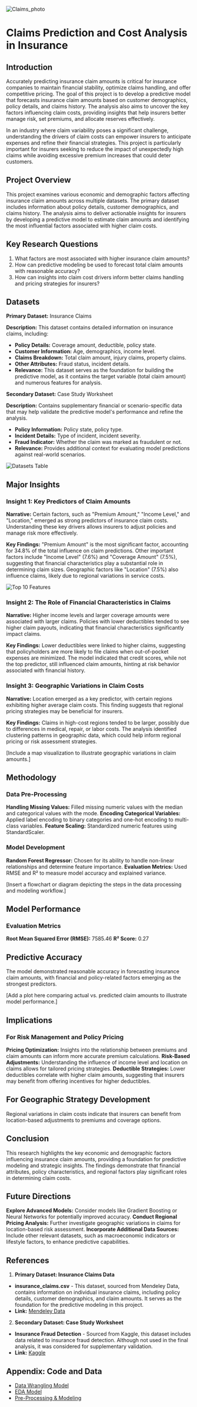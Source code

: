 ![Claims_photo](https://github.com/user-attachments/assets/be70a1e2-d004-466d-9781-5a94008c8830)

# Claims Prediction and Cost Analysis in Insurance

## Introduction
Accurately predicting insurance claim amounts is critical for insurance companies to maintain financial stability, optimize claims handling, and offer competitive pricing. The goal of this project is to develop a predictive model that forecasts insurance claim amounts based on customer demographics, policy details, and claims history. The analysis also aims to uncover the key factors influencing claim costs, providing insights that help insurers better manage risk, set premiums, and allocate reserves effectively.

In an industry where claim variability poses a significant challenge, understanding the drivers of claim costs can empower insurers to anticipate expenses and refine their financial strategies. This project is particularly important for insurers seeking to reduce the impact of unexpectedly high claims while avoiding excessive premium increases that could deter customers.

## Project Overview
This project examines various economic and demographic factors affecting insurance claim amounts across multiple datasets. The primary dataset includes information about policy details, customer demographics, and claims history. The analysis aims to deliver actionable insights for insurers by developing a predictive model to estimate claim amounts and identifying the most influential factors associated with higher claim costs.

## Key Research Questions
1. What factors are most associated with higher insurance claim amounts?
2. How can predictive modeling be used to forecast total claim amounts with reasonable accuracy?
3. How can insights into claim cost drivers inform better claims handling and pricing strategies for insurers?

## Datasets
**Primary Dataset:** Insurance Claims

**Description:** This dataset contains detailed information on insurance claims, including:

* **Policy Details:** Coverage amount, deductible, policy state.
* **Customer Information:** Age, demographics, income level.
* **Claims Breakdown:** Total claim amount, injury claims, property claims.
* **Other Attributes:** Fraud status, incident details.
* **Relevance:** This dataset serves as the foundation for building the predictive model, as it contains the target variable (total claim amount) and numerous features for analysis.

**Secondary Dataset:** Case Study Worksheet

**Description:** Contains supplementary financial or scenario-specific data that may help validate the predictive model's performance and refine the analysis.

* **Policy Information:** Policy state, policy type.
* **Incident Details:** Type of incident, incident severity.
* **Fraud Indicator:** Whether the claim was marked as fraudulent or not.
* **Relevance:** Provides additional context for evaluating model predictions against real-world scenarios.

![Datasets Table](https://github.com/user-attachments/assets/449ec104-4a96-475b-afdb-fa49cbfc3885)

## Major Insights
### Insight 1: Key Predictors of Claim Amounts
**Narrative:** Certain factors, such as "Premium Amount," "Income Level," and "Location," emerged as strong predictors of insurance claim costs. Understanding these key drivers allows insurers to adjust policies and manage risk more effectively.

**Key Findings:**
"Premium Amount" is the most significant factor, accounting for 34.8% of the total influence on claim predictions.
Other important factors include "Income Level" (7.6%) and "Coverage Amount" (7.5%), suggesting that financial characteristics play a substantial role in determining claim sizes.
Geographic factors like "Location" (7.5%) also influence claims, likely due to regional variations in service costs.

![Top 10 Features](https://github.com/user-attachments/assets/b82f44f9-b5e6-45db-8875-59e3265c4aab)


### Insight 2: The Role of Financial Characteristics in Claims
**Narrative:** Higher income levels and larger coverage amounts were associated with larger claims. Policies with lower deductibles tended to see higher claim payouts, indicating that financial characteristics significantly impact claims.

**Key Findings:**
Lower deductibles were linked to higher claims, suggesting that policyholders are more likely to file claims when out-of-pocket expenses are minimized.
The model indicated that credit scores, while not the top predictor, still influenced claim amounts, hinting at risk behavior associated with financial history.



### Insight 3: Geographic Variations in Claim Costs
**Narrative:** Location emerged as a key predictor, with certain regions exhibiting higher average claim costs. This finding suggests that regional pricing strategies may be beneficial for insurers.

**Key Findings:**
Claims in high-cost regions tended to be larger, possibly due to differences in medical, repair, or labor costs.
The analysis identified clustering patterns in geographic data, which could help inform regional pricing or risk assessment strategies.

[Include a map visualization to illustrate geographic variations in claim amounts.]

## Methodology
### Data Pre-Processing
**Handling Missing Values:** Filled missing numeric values with the median and categorical values with the mode.
**Encoding Categorical Variables:** Applied label encoding to binary categories and one-hot encoding to multi-class variables.
**Feature Scaling:** Standardized numeric features using StandardScaler.

### Model Development
**Random Forest Regressor:** Chosen for its ability to handle non-linear relationships and determine feature importance.
**Evaluation Metrics:** Used RMSE and R² to measure model accuracy and explained variance.

[Insert a flowchart or diagram depicting the steps in the data processing and modeling workflow.]

## Model Performance
### Evaluation Metrics
**Root Mean Squared Error (RMSE):** 7585.46
**R² Score:** 0.27

## Predictive Accuracy
The model demonstrated reasonable accuracy in forecasting insurance claim amounts, with financial and policy-related factors emerging as the strongest predictors.

[Add a plot here comparing actual vs. predicted claim amounts to illustrate model performance.]

## Implications
### For Risk Management and Policy Pricing
**Pricing Optimization:** Insights into the relationship between premiums and claim amounts can inform more accurate premium calculations.
**Risk-Based Adjustments:** Understanding the influence of income level and location on claims allows for tailored pricing strategies.
**Deductible Strategies:** Lower deductibles correlate with higher claim amounts, suggesting that insurers may benefit from offering incentives for higher deductibles.

## For Geographic Strategy Development
Regional variations in claim costs indicate that insurers can benefit from location-based adjustments to premiums and coverage options.

## Conclusion
This research highlights the key economic and demographic factors influencing insurance claim amounts, providing a foundation for predictive modeling and strategic insights. The findings demonstrate that financial attributes, policy characteristics, and regional factors play significant roles in determining claim costs.

## Future Directions
**Explore Advanced Models:** Consider models like Gradient Boosting or Neural Networks for potentially improved accuracy.
**Conduct Regional Pricing Analysis:** Further investigate geographic variations in claims for location-based risk assessment.
**Incorporate Additional Data Sources:** Include other relevant datasets, such as macroeconomic indicators or lifestyle factors, to enhance predictive capabilities.

## References
1. **Primary Dataset: Insurance Claims Data**

* **insurance_claims.csv** - This dataset, sourced from Mendeley Data, contains information on individual insurance claims, including policy details, customer demographics, and claim amounts. It serves as the foundation for the predictive modeling in this project.
* **Link:** [Mendeley Data](https://data.mendeley.com/datasets/992mh7dk9y/2)

2. **Secondary Dataset: Case Study Worksheet**

* **Insurance Fraud Detection** - Sourced from Kaggle, this dataset includes data related to insurance fraud detection. Although not used in the final analysis, it was considered for supplementary validation.
* **Link:** [Kaggle](https://www.kaggle.com/datasets/arpan129/insurance-fraud-detection)


## Appendix: Code and Data

* [Data Wrangling Model](https://github.com/uvray46/Insurance-Claims-Prediction-Cost-Analysis/blob/main/Data%20Wrangling%20Model)
* [EDA Model](https://github.com/uvray46/Insurance-Claims-Prediction-Cost-Analysis/blob/main/EDA%20Model)
* [Pre-Processing & Modeling](https://github.com/uvray46/Insurance-Claims-Prediction-Cost-Analysis/blob/main/Pre-Processing%20%26%20Modeling)
